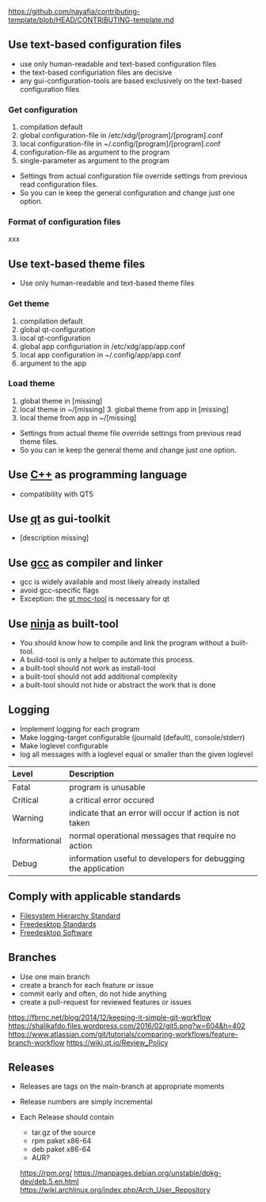 
https://github.com/nayafia/contributing-template/blob/HEAD/CONTRIBUTING-template.md



## Use text-based configuration files

- use only human-readable and text-based configuration files
- the text-based configuriation files are decisive
- any gui-configuration-tools are based exclusively on the text-based configuration files


### Get configuration

1. compilation default
2. global configuration-file in /etc/xdg/[program]/[program].conf
3. local configuration-file in ~/.config/[program]/[program].conf
4. configuration-file as argument to the program
5. single-parameter as argument to the program

- Settings from actual configuration file override settings from previous read configuration files.
- So you can ie keep the general configuration and change just one option.


### Format of configuration files

xxx


## Use text-based theme files

- Use only human-readable and text-based theme files

### Get theme
1. compilation default
2. global qt-configuration
3. local qt-configuration
4. global app configuriation in /etc/xdg/app/app.conf
5. local app configuration in ~/.config/app/app.conf
6. argument to the app

### Load theme
1. global theme in [missing]
2. local theme in ~/[missing]
3. global theme from app in [missing]
4. local theme from app in ~/[missing]

- Settings from actual theme file override settings from previous read theme files.
- So you can ie keep the general theme and change just one option.


## Use [C++](https://isocpp.org/) as programming language

- compatibility with QT5


## Use [qt](https://www.qt.io/) as gui-toolkit

- [description missing]


## Use [gcc](https://gcc.gnu.org/) as compiler and linker

- gcc is widely available and most likely already installed
- avoid gcc-specific flags
- Exception: the [qt moc-tool](https://doc.qt.io/qt-5/moc.html) is necessary for qt


## Use [ninja](https://ninja-build.org/) as built-tool

- You should know how to compile and link the program without a built-tool.
- A build-tool is only a helper to automate this process.
- a built-tool should not work as install-tool
- a built-tool should not add additional complexity
- a built-tool should not hide or abstract the work that is done


## Logging

- Implement logging for each program
- Make logging-target configurable (journald (default), console/stderr)
- Make loglevel configurable
- log all messages with a loglevel equal or smaller than the given loglevel  

| Level         | Description |
|:--------------|:------------|
| Fatal         | program is unusable |
| Critical      | a critical error occured |
| Warning       | indicate that an error will occur if action is not taken |
| Informational | normal operational messages that require no action |
| Debug         | information useful to developers for debugging the application |


## Comply with applicable standards

- [Filesystem Hierarchy Standard](https://en.m.wikipedia.org/wiki/Filesystem_Hierarchy_Standard)
- [Freedesktop Standards](https://www.freedesktop.org/wiki/Specifications/)
- [Freedesktop Software](https://www.freedesktop.org/wiki/Software/)


## Branches 

- Use one main branch
- create a branch for each feature or issue
- commit early and often, do not hide anything
- create a pull-request for reviewed features or issues

https://fbrnc.net/blog/2014/12/keeping-it-simple-git-workflow
https://shalikafdo.files.wordpress.com/2016/02/git5.png?w=604&h=402
https://www.atlassian.com/git/tutorials/comparing-workflows/feature-branch-workflow
https://wiki.qt.io/Review_Policy


## Releases

- Releases are tags on the main-branch at appropriate moments
- Release numbers are simply incremental
- Each Release should contain
  - tar.gz of the source
  - rpm paket x86-64
  - deb paket x86-64
  - AUR?
  
  https://rpm.org/
  https://manpages.debian.org/unstable/dpkg-dev/deb.5.en.html
  https://wiki.archlinux.org/index.php/Arch_User_Repository
  
